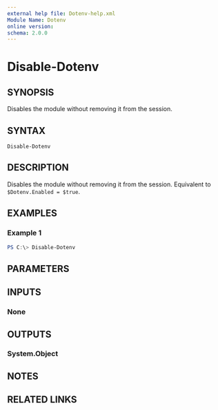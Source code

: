 ```yaml
---
external help file: Dotenv-help.xml
Module Name: Dotenv
online version:
schema: 2.0.0
---
```


# Disable-Dotenv

## SYNOPSIS
Disables the module without removing it from the session.

## SYNTAX

```
Disable-Dotenv
```

## DESCRIPTION
Disables the module without removing it from the session.
Equivalent to `$Dotenv.Enabled = $true`.

## EXAMPLES

### Example 1
```powershell
PS C:\> Disable-Dotenv
```

## PARAMETERS

## INPUTS

### None

## OUTPUTS

### System.Object
## NOTES

## RELATED LINKS
